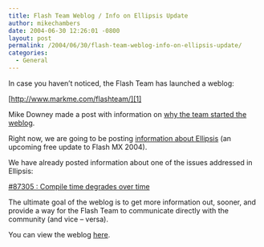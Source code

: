 ```yaml
---
title: Flash Team Weblog / Info on Ellipsis Update
author: mikechambers
date: 2004-06-30 12:26:01 -0800
layout: post
permalink: /2004/06/30/flash-team-weblog-info-on-ellipsis-update/
categories:
  - General
---
```



In case you haven&#8217;t noticed, the Flash Team has launched a weblog:

[http://www.markme.com/flashteam/][1]

Mike Downey made a post with information on [why the team started the weblog][2].

Right now, we are going to be posting [information about Ellipsis][3] (an upcoming free update to Flash MX 2004).

We have already posted information about one of the issues addressed in Ellipsis:

[#87305 : Compile time degrades over time][4]

The ultimate goal of the weblog is to get more information out, sooner, and provide a way for the Flash Team to communicate directly with the community (and vice &#8211; versa).

You can view the weblog [here][1].

 [1]: /flashteam/
 [2]: /flashteam/archives/005419.cfm
 [3]: /flashteam/archives/005467.cfm
 [4]: http://www.markme.com/flashteam/archives/005469.cfm